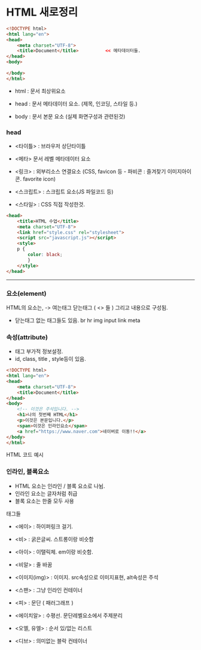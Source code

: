 # HTML 새로정리



```html
<!DOCTYPE html>
<html lang="en">
<head>
	<meta charset="UTF-8">
	<title>Document</title>			 << 메타데이터들.
</head>
<body>
    
</body>
</html>
```

- html : 문서 최상위요소
- head : 문서 메타데이터 요소. (제목, 인코딩, 스타일 등.)

- body : 문서 본문 요소 (실제 화면구성과 관련된것)



### head

- <타이틀> : 브라우저 상단타이틀
- <메타> 문서 레벨 메타데이터 요소

- <링크> : 외부리소스 연결요소 (CSS, favicon 등 - 파비콘 : 즐겨찾기 이미지아이콘. favorite icon)

- <스크립트> : 스크립트 요소(JS 파일코드 등)
- <스타일> : CSS 직접 작성한것.



```html
<head>
	<title>HTML 수업</title>
	<meta charset="UTF-8">
	<link href="style.css" rel="stylesheet">
	<script src="javascript.js"></script>
	<style>
	p {
		color: black;
        }
    </style>
</head>
```

***



### 요소(element)

HTML의 요소는, -> 여는태그  닫는태그 ( <> 들 ) 그리고 내용으로 구성됨.

- 닫는태그 없는 태그들도 있음. br hr img input link meta



### 속성(attribute)

- 태그 부가적 정보설정.
- id, class, title , style등이 있음. 



```html
<!DOCTYPE html>
<html lang="en">
<head>
	<meta charset="UTF-8">
	<title>Document</title>
</head>
<body>
	<!-- 이것은 주석입니다. -->
	<h1>나의 첫번째 HTML</h1>
	<p>이것은 본문입니다.</p>
	<span>이것은 인라인요소</span>
	<a href="https://www.naver.com">네이버로 이동!!</a>
</body>
</html>
```

HTML 코드 예시





### 인라인, 블록요소

- HTML 요소는 인라인 / 블록 요소로 나뉨.
- 인라인 요소는 글자처럼 취급
- 블록 요소는 한줄 모두 사용



태그들

- <에이> : 하이퍼링크 걸기.
- <비> : 굵은글씨. 스트롱이랑 비슷함
- <아이> : 이탤릭체. em이랑 비슷함.
- <비알> : 줄 바꿈
- <이미지(img)> : 이미지. src속성으로 이미지표현, alt속성은 주석
- <스팬> : 그냥 인라인 컨테이너



- <피> : 문단 ( 패러그래프 )
- <에이치알> : 수평선. 문단레벨요소에서 주제분리
- <오엘, 유엘> : 순서 있/없는 리스트
- <디브> : 의미없는 블락 컨테이너